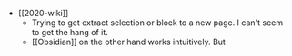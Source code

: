 - [[2020-wiki]]
	- Trying to get extract selection or block to a new page. I can't seem to get the hang of it.
	- [[Obsidian]] on the other hand works intuitively. But